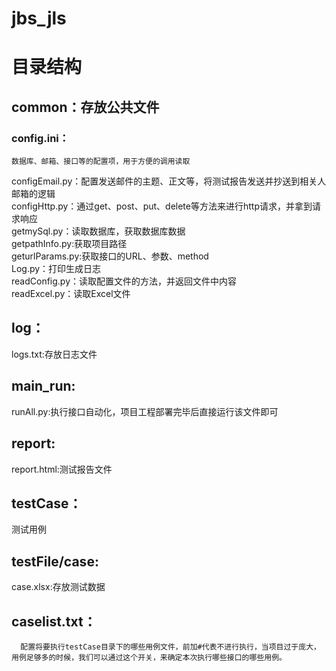 # jbs_jls
# 目录结构   
## common：存放公共文件   
  ### config.ini：
    数据库、邮箱、接口等的配置项，用于方便的调用读取   
  configEmail.py：配置发送邮件的主题、正文等，将测试报告发送并抄送到相关人邮箱的逻辑   
  configHttp.py：通过get、post、put、delete等方法来进行http请求，并拿到请求响应   
  getmySql.py：读取数据库，获取数据库数据   
  getpathInfo.py:获取项目路径   
  geturlParams.py:获取接口的URL、参数、method   
  Log.py：打印生成日志   
  readConfig.py：读取配置文件的方法，并返回文件中内容   
  readExcel.py：读取Excel文件   
  
  
## log：   
  logs.txt:存放日志文件   
  
  
## main_run:   
  runAll.py:执行接口自动化，项目工程部署完毕后直接运行该文件即可   
  
  
## report:   
  report.html:测试报告文件   
  
  
## testCase：
  测试用例
  
 
## testFile/case:
  case.xlsx:存放测试数据
  
  
 ## caselist.txt：
      配置将要执行testCase目录下的哪些用例文件，前加#代表不进行执行，当项目过于庞大，用例足够多的时候，我们可以通过这个开关，来确定本次执行哪些接口的哪些用例。

  
  
